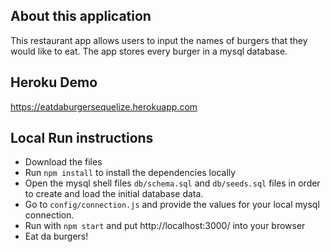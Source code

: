 ## About this application
This restaurant app allows users to input the names of burgers that they would like to eat. The app stores every burger in a mysql database. 

## Heroku Demo
https://eatdaburgersequelize.herokuapp.com

## Local Run instructions
- Download the files
- Run `npm install` to install the dependencies locally
- Open the mysql shell files `db/schema.sql` and `db/seeds.sql` files in order to create and load the initial database data.
- Go to `config/connection.js` and provide the values for your local mysql connection. 
- Run with `npm start` and put http://localhost:3000/ into your browser 
- Eat da burgers! 